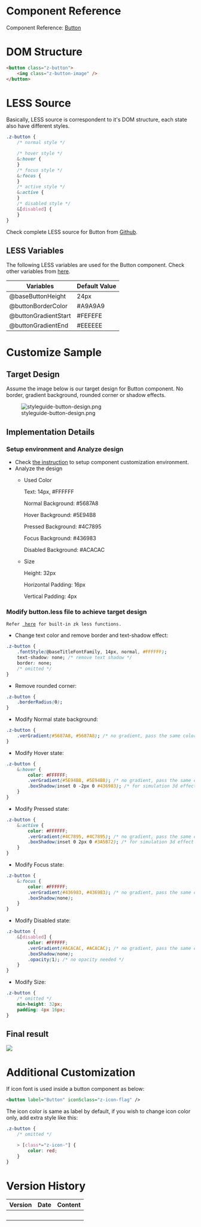 # Component Reference

Component Reference: [
Button](ZK_Component_Reference/Essential_Components/Button)

# DOM Structure

``` html
<button class="z-button">
    <img class="z-button-image" />
</button>
```

# LESS Source

Basically, LESS source is correspondent to it's DOM structure, each
state also have different styles.

``` css
.z-button {
    /* normal style */

    /* hover style */
    &:hover {
    }
    /* focus style */
    &:focus {
    }
    /* active style */
    &:active {
    }
    /* disabled style */
    &[disabled] {
    }
}
```

Check complete LESS source for Button from
[Github](http://github.com/zkoss/zk/blob/master/zul/src/archive/web/js/zul/wgt/less/button.less).

## LESS Variables

The following LESS variables are used for the Button component. Check
other variables from [
here](ZK_Style_Customization_Guide/Integrate_with_LESS/How_ZK_works_with_LESS/ZK_LESS_Variables).

| Variables            | Default Value |
|----------------------|---------------|
| @baseButtonHeight    | 24px          |
| @buttonBorderColor   | \#A9A9A9      |
| @buttonGradientStart | \#FEFEFE      |
| @buttonGradientEnd   | \#EEEEEE      |

# Customize Sample

## Target Design

Assume the image below is our target design for Button component. No
border, gradient background, rounded corner or shadow effects.

<figure>
<img src="styleguide-button-design.png"
title="styleguide-button-design.png" />
<figcaption>styleguide-button-design.png</figcaption>
</figure>

## Implementation Details

### Setup environment and Analyze design

- Check [ the
  instruction](ZK_Style_Customization_Guide/Look_and_Feel_Customization/Customize_Component)
  to setup component customization environment.
- Analyze the design
  - Used Color
      
    Text: 14px, \#FFFFFF

    Normal Background: \#5687A8

    Hover Background: \#5E94B8

    Pressed Background: \#4C7895

    Focus Background: \#436983

    Disabled Background: \#ACACAC
  - Size
      
    Height: 32px

    Horizontal Padding: 16px

    Vertical Padding: 4px

### Modify button.less file to achieve target design

`Refer `[` here`](ZK_Style_Customization_Guide/Integrate_with_LESS/How_ZK_works_with_LESS/ZK_LESS_Functions)` for built-in zk less functions.`

- Change text color and remove border and text-shadow effect:

``` css
.z-button {
    .fontStyle(@baseTitleFontFamily, 14px, normal, #FFFFFF);
    text-shadow: none; /* remove text shadow */
    border: none;
    /* omitted */
}
```

- Remove rounded corner:

``` css
.z-button {
    .borderRadius(0);
}
```

- Modify Normal state background:

``` css
.z-button {
    .verGradient(#5687A8, #5687A8); /* no gradient, pass the same color arguments for the function */
}
```

- Modify Hover state:

``` css
.z-button {
    &:hover {
        color: #FFFFFF;
        .verGradient(#5E94B8, #5E94B8); /* no gradient, pass the same color arguments for the function */
        .boxShadow(inset 0 -2px 0 #436983); /* for simulation 3d effect */
    }
}
```

- Modify Pressed state:

``` css
.z-button {
    &:active {
        color: #FFFFFF;
        .verGradient(#4C7895, #4C7895); /* no gradient, pass the same color arguments for the function */
        .boxShadow(inset 0 2px 0 #3A5B72); /* for simulation 3d effect */
    }
}
```

- Modify Focus state:

``` css
.z-button {
    &:focus {
        color: #FFFFFF;
        .verGradient(#436983, #436983); /* no gradient, pass the same color arguments for the function */
        .boxShadow(none);
    }
}
```

- Modify Disabled state:

``` css
.z-button {
    &[disabled] {
        color: #FFFFFF;
        .verGradient(#ACACAC, #ACACAC); /* no gradient, pass the same color arguments for the function */
        .boxShadow(none);
        .opacity(1); /* no opacity needed */
    }
}
```

- Modify Size:

``` css
.z-button {
    /* omitted */
    min-height: 32px;
    padding: 4px 16px;
}
```

## Final result

![](styleguide-button.png)

# Additional Customization

If icon font is used inside a button component as below:

``` xml
<button label="Button" iconSclass="z-icon-flag" />
```

The icon color is same as label by default, if you wish to change icon
color only, add extra style like this:

``` css
.z-button {
    /* omitted */

    > [class*="z-icon-"] {
        color: red;
    }
}
```

# Version History

| Version | Date | Content |
|---------|------|---------|
|         |      |         |

